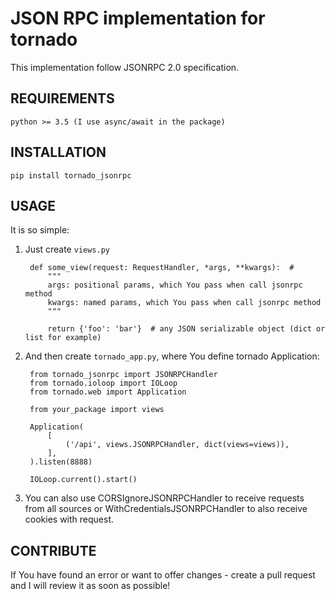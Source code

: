 JSON RPC implementation for tornado
===================================

This implementation follow JSONRPC 2.0 specification.

REQUIREMENTS
------------

    python >= 3.5 (I use async/await in the package)

INSTALLATION
------------

    pip install tornado_jsonrpc

USAGE
-----

It is so simple:

1. Just create `views.py`

        def some_view(request: RequestHandler, *args, **kwargs):  # 
            """
            args: positional params, which You pass when call jsonrpc method
            kwargs: named params, which You pass when call jsonrpc method
            """

            return {'foo': 'bar'}  # any JSON serializable object (dict or list for example)

2. And then create `tornado_app.py`, where You define tornado Application:

        from tornado_jsonrpc import JSONRPCHandler
        from tornado.ioloop import IOLoop
        from tornado.web import Application

        from your_package import views

        Application(
            [
                ('/api', views.JSONRPCHandler, dict(views=views)),
            ],
        ).listen(8888)

        IOLoop.current().start()

3. You can also use CORSIgnoreJSONRPCHandler to receive requests from all sources
or WithCredentialsJSONRPCHandler to also receive cookies with request.

CONTRIBUTE
----------

If You have found an error or want to offer changes - create a pull request and I will review it as soon as possible!
